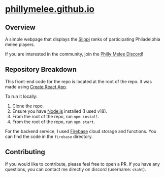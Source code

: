 # [phillymelee.github.io](https://phillymelee.github.io/)

## Overview

A simple webpage that displays the [Slippi](https://slippi.gg/) ranks of participating Philadelphia melee players.

If you are interested in the community, join the [Philly Melee Discord](https://discord.gg/zjKk9vEQNp)!

## Repository Breakdown

This front-end code for the repo is located at the root of the repo. It was made using [Create React App](https://create-react-app.dev/).

To run it locally:

1. Clone the repo.
1. Ensure you have [Node.js](https://nodejs.org/en/download/) installed (I used v18).
1. From the root of the repo, run `npm install`.
1. From the root of the repo, run `npm start`.

For the backend service, I used [Firebase](https://firebase.google.com/) cloud storage and functions. You can find the code in the `firebase` directory.

## Contributing

If you would like to contribute, please feel free to open a PR. If you have any questions, you can contact me directly on discord (username: `skaht`).
